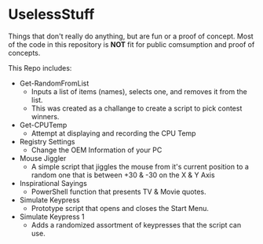 # UselessStuff
Things that don't really do anything, but are fun or a proof of concept.  Most of the code in this repository is **NOT** fit for public comsumption and proof of concepts.

This Repo includes:
* Get-RandomFromList
  * Inputs a list of items (names), selects one, and removes it from the list.
  * This was created as a challange to create a script to pick contest winners.
* Get-CPUTemp
  * Attempt at displaying and recording the CPU Temp
* Registry Settings
  * Change the OEM Information of your PC
* Mouse Jiggler
  * A simple script that jiggles the mouse from it's current position to a random one that is between +30 & -30 on the X & Y Axis
* Inspirational Sayings
  * PowerShell function that presents TV & Movie quotes.
* Simulate Keypress
  * Prototype script that opens and closes the Start Menu.
* Simulate Keypress 1
  * Adds a randomized assortment of keypresses that the script can use.
